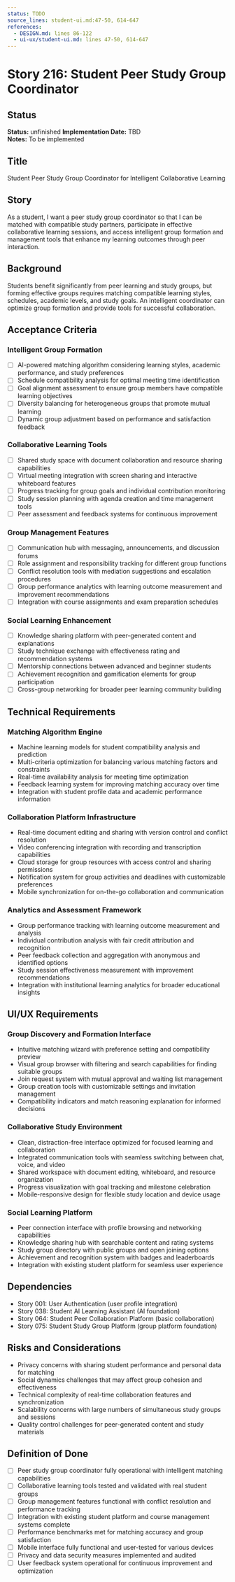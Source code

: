 ```yaml
---
status: TODO
source_lines: student-ui.md:47-50, 614-647
references:
  - DESIGN.md: lines 86-122
  - ui-ux/student-ui.md: lines 47-50, 614-647
---
```

# Story 216: Student Peer Study Group Coordinator

## Status
**Status:** unfinished
**Implementation Date:** TBD  
**Notes:** To be implemented

## Title
Student Peer Study Group Coordinator for Intelligent Collaborative Learning

## Story
As a student, I want a peer study group coordinator so that I can be matched with compatible study partners, participate in effective collaborative learning sessions, and access intelligent group formation and management tools that enhance my learning outcomes through peer interaction.

## Background
Students benefit significantly from peer learning and study groups, but forming effective groups requires matching compatible learning styles, schedules, academic levels, and study goals. An intelligent coordinator can optimize group formation and provide tools for successful collaboration.

## Acceptance Criteria

### Intelligent Group Formation
- [ ] AI-powered matching algorithm considering learning styles, academic performance, and study preferences
- [ ] Schedule compatibility analysis for optimal meeting time identification
- [ ] Goal alignment assessment to ensure group members have compatible learning objectives
- [ ] Diversity balancing for heterogeneous groups that promote mutual learning
- [ ] Dynamic group adjustment based on performance and satisfaction feedback

### Collaborative Learning Tools
- [ ] Shared study space with document collaboration and resource sharing capabilities
- [ ] Virtual meeting integration with screen sharing and interactive whiteboard features
- [ ] Progress tracking for group goals and individual contribution monitoring
- [ ] Study session planning with agenda creation and time management tools
- [ ] Peer assessment and feedback systems for continuous improvement

### Group Management Features
- [ ] Communication hub with messaging, announcements, and discussion forums
- [ ] Role assignment and responsibility tracking for different group functions
- [ ] Conflict resolution tools with mediation suggestions and escalation procedures
- [ ] Group performance analytics with learning outcome measurement and improvement recommendations
- [ ] Integration with course assignments and exam preparation schedules

### Social Learning Enhancement
- [ ] Knowledge sharing platform with peer-generated content and explanations
- [ ] Study technique exchange with effectiveness rating and recommendation systems
- [ ] Mentorship connections between advanced and beginner students
- [ ] Achievement recognition and gamification elements for group participation
- [ ] Cross-group networking for broader peer learning community building

## Technical Requirements

### Matching Algorithm Engine
- Machine learning models for student compatibility analysis and prediction
- Multi-criteria optimization for balancing various matching factors and constraints
- Real-time availability analysis for meeting time optimization
- Feedback learning system for improving matching accuracy over time
- Integration with student profile data and academic performance information

### Collaboration Platform Infrastructure
- Real-time document editing and sharing with version control and conflict resolution
- Video conferencing integration with recording and transcription capabilities
- Cloud storage for group resources with access control and sharing permissions
- Notification system for group activities and deadlines with customizable preferences
- Mobile synchronization for on-the-go collaboration and communication

### Analytics and Assessment Framework
- Group performance tracking with learning outcome measurement and analysis
- Individual contribution analysis with fair credit attribution and recognition
- Peer feedback collection and aggregation with anonymous and identified options
- Study session effectiveness measurement with improvement recommendations
- Integration with institutional learning analytics for broader educational insights

## UI/UX Requirements

### Group Discovery and Formation Interface
- Intuitive matching wizard with preference setting and compatibility preview
- Visual group browser with filtering and search capabilities for finding suitable groups
- Join request system with mutual approval and waiting list management
- Group creation tools with customizable settings and invitation management
- Compatibility indicators and match reasoning explanation for informed decisions

### Collaborative Study Environment
- Clean, distraction-free interface optimized for focused learning and collaboration
- Integrated communication tools with seamless switching between chat, voice, and video
- Shared workspace with document editing, whiteboard, and resource organization
- Progress visualization with goal tracking and milestone celebration
- Mobile-responsive design for flexible study location and device usage

### Social Learning Platform
- Peer connection interface with profile browsing and networking capabilities
- Knowledge sharing hub with searchable content and rating systems
- Study group directory with public groups and open joining options
- Achievement and recognition system with badges and leaderboards
- Integration with existing student platform for seamless user experience

## Dependencies
- Story 001: User Authentication (user profile integration)
- Story 038: Student AI Learning Assistant (AI foundation)
- Story 064: Student Peer Collaboration Platform (basic collaboration)
- Story 075: Student Study Group Platform (group platform foundation)

## Risks and Considerations
- Privacy concerns with sharing student performance and personal data for matching
- Social dynamics challenges that may affect group cohesion and effectiveness
- Technical complexity of real-time collaboration features and synchronization
- Scalability concerns with large numbers of simultaneous study groups and sessions
- Quality control challenges for peer-generated content and study materials

## Definition of Done
- [ ] Peer study group coordinator fully operational with intelligent matching capabilities
- [ ] Collaborative learning tools tested and validated with real student groups
- [ ] Group management features functional with conflict resolution and performance tracking
- [ ] Integration with existing student platform and course management systems complete
- [ ] Performance benchmarks met for matching accuracy and group satisfaction
- [ ] Mobile interface fully functional and user-tested for various devices
- [ ] Privacy and data security measures implemented and audited
- [ ] User feedback system operational for continuous improvement and optimization
